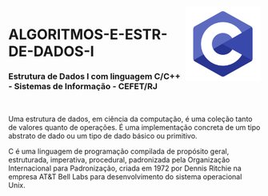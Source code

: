 <img src="icone-c.png" align="right" width="150">

# ALGORITMOS-E-ESTR-DE-DADOS-I

<h3>Estrutura de Dados I com linguagem C/C++ - Sistemas de Informação - CEFET/RJ</h3>
<br>

Uma estrutura de dados, em ciência da computação, é uma coleção tanto de valores quanto de operações. É uma implementação concreta de um tipo abstrato de dado ou um tipo de dado básico ou primitivo.

C é uma linguagem de programação compilada de propósito geral, estruturada, imperativa, procedural, padronizada pela Organização Internacional para Padronização, criada em 1972 por Dennis Ritchie na empresa AT&T Bell Labs para desenvolvimento do sistema operacional Unix.